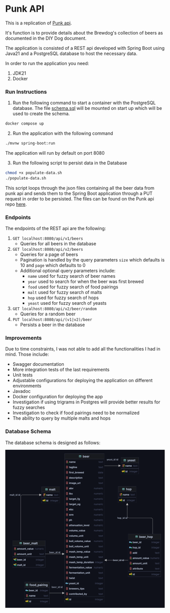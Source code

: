 # Punk API

This is a replication of [Punk api](https://punkapi.com/). 

It's function is to provide details about the Brewdog's collection of beers as documented in the DIY Dog document.

The application is consisted of a REST api developed with Spring Boot using Java21 and a PostgreSQL database to host the necessary data.


In order to run the application you need:

1. JDK21
2. Docker

### Run Instructions
 
1. Run the following command to start a container with the PostgreSQL database. The file [schema.sql](src/main/resources/schema.sql) will be mounted on start up which will be used to create the schema.
```sh
docker compose up
```

2. Run the application with the following command 
```sh
./mvnw spring-boot:run
```
The application will run by default on port 8080

3. Run the following script to persist data in the Database
```sh
chmod +x populate-data.sh
./populate-data.sh
```
This script loops through the json files containing all the beer data from punk api and sends them to the Spring Boot application through a PUT request in order to be persisted. 
The files can be found on the Punk api repo [here](https://github.com/sammdec/punkapi/tree/master/data).

### Endpoints

The endpoints of the REST api are the following:
1. `GET localhost:8080/api/v1/beers`
   - Queries for all beers in the database
2. `GET localhost:8080/api/v2/beers`
   - Queries for a page of beers
   - Pagination is handled by the query parameters `size` which defaults is 10 and `page` which defaults to 0
   - Additional optional query parameters include:
     - `name` used for fuzzy search of beer names
     - `year` used to search for when the beer was first brewed
     - `food` used for fuzzy search of food pairings
     - `malt` used for fuzzy search of malts
     - `hop`  used for fuzzy search of hops
     - `yeast` used for fuzzy search of yeasts
3. `GET localhost:8080/api/v2/beer/random`
   -  Queries for a random beer
4. `PUT localhost:8080/api/(v1|v2)/beer`
    -  Persists a beer in the database


### Improvements

Due to time constraints, I was not able to add all the functionalities I had in mind. Those include:

- Swagger documentation
- More integration tests of the last requirements
- Unit tests
- Adjustable configurations for deploying the application on different environments
- Javadoc
- Docker configuration for deploying the app
- Investigation if using trigrams in Postgres will provide better results for fuzzy searches
- Investigation to check if food pairings need to be normalized
- The ability to query by multiple malts and hops


### Database Schema
The database schema is designed as follows:

![DB Schema](./db-schema.png)